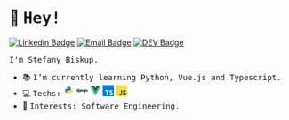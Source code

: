 # 👋 <samp>Hey!</samp>
[![Linkedin Badge](https://img.shields.io/badge/LinkedIn-%230077B5.svg?&style=flat-square&logo=linkedin&logoColor=white&link=https://www.linkedin.com/in/stefanybiskup/)](https://www.linkedin.com/in/stefanybiskup/)
[![Email Badge](https://img.shields.io/badge/-Email-c14438?style=flat-square&logo=Gmail&logoColor=white&link=mailto:stefany.biskup@gmail.com)](mailto:stefany.biskup@gmail.com)
[![DEV Badge](https://img.shields.io/badge/-DEV.to-000?style=flat-square&logo=dev.to&logoColor=white&link=https://dev.to/teffybiskup)](https://dev.to/teffybiskup)

<samp>I'm Stefany Biskup.</samp>
  
- :books: <samp>I’m currently learning Python, Vue.js and Typescript.</samp>
- :computer: <samp>Techs:</samp> <img height="20" src="https://raw.githubusercontent.com/github/explore/80688e429a7d4ef2fca1e82350fe8e3517d3494d/topics/python/python.png"> <img height="20" src="https://raw.githubusercontent.com/github/explore/80688e429a7d4ef2fca1e82350fe8e3517d3494d/topics/django/django.png"> <img height="20" src="https://raw.githubusercontent.com/github/explore/80688e429a7d4ef2fca1e82350fe8e3517d3494d/topics/vue/vue.png"> <img height="20" src="https://raw.githubusercontent.com/github/explore/80688e429a7d4ef2fca1e82350fe8e3517d3494d/topics/typescript/typescript.png"> <img height="20" src="https://raw.githubusercontent.com/github/explore/80688e429a7d4ef2fca1e82350fe8e3517d3494d/topics/javascript/javascript.png">
- :pushpin: <samp>Interests: Software Engineering.</samp>

